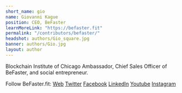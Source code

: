 ```yaml
---
short_name: gio
name: Giovanni Kague
position: CEO, BeFaster
learnMoreLink: "https://befaster.fit"
permalink: "/contributors/befaster/"
headshot: authors/Gio_square.jpg
banner: authors/Gio.jpg
layout: author
---
```

Blockchain Institute of Chicago Ambassador, Chief Sales Officer of BeFaster, and social entrepreneur. 

Follow BeFaster.fit:
[Web](https://www.befaster.fit) [Twitter](https://twitter.com/befasterfit) [Facebook](https://facebook.com/befaster.fit) [LinkedIn](https://www.linkedin.com/company/befasterfit/) [Youtube](https://www.youtube.com/channel/UCcu7CGLWze1vCwnXpzExwJA) [Instagram](https://www.instagram.com/befaster.fit/)

